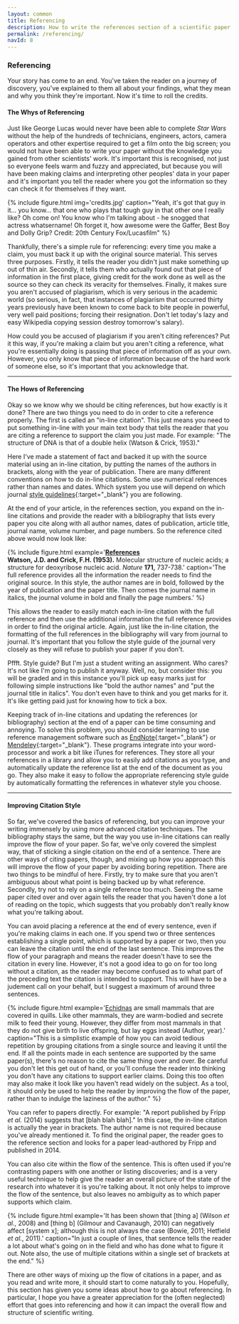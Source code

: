 ```yaml
---
layout: common
title: Referencing
description: How to write the references section of a scientific paper or report
permalink: /referencing/
navId: 8
---
```

### Referencing

Your story has come to an end. You've taken the reader on a journey of discovery, you've explained to them all about your findings, what they mean and why you think they're important. Now it's time to roll the credits.

#### The Whys of Referencing

Just like George Lucas would never have been able to complete <i>Star Wars</i> without the help of the hundreds of technicians, engineers, actors, camera operators and other expertise required to get a film onto the big screen; you would not have been able to write your paper without the knowledge you gained from other scientists' work. It's important this is recognised, not just so everyone feels warm and fuzzy and appreciated, but because you will have been making claims and interpreting other peoples' data in your paper and it's important you tell the reader where you got the information so they can check it for themselves if they want.

{% include figure.html img='credits.jpg' caption="Yeah, it's got that guy in it... you know... that one who plays that tough guy in that other one I really like? Oh come on! You know who I'm talking about - he snogged that actress whatsername! Oh forget it, how awesome were the Gaffer, Best Boy and Dolly Grip? Credit: 20th Century Fox/Lucasfilm" %}

Thankfully, there's a simple rule for referencing: every time you make a claim, you must back it up with the original source material. This serves three purposes. Firstly, it tells the reader you didn't just make something up out of thin air. Secondly, it tells them who actually found out that piece of information in the first place, giving credit for the work done as well as the source so they can check its veracity for themselves. Finally, it makes sure you aren't accused of plagiarism, which is very serious in the academic world (so serious, in fact, that instances of plagiarism that occurred thirty years previously have been known to come back to bite people in powerful, very well paid positions; forcing their resignation. Don't let today's lazy and easy Wikipedia copying session destroy tomorrow's salary).

How could you be accused of plagiarism if you aren't citing references? Put it this way, if you're making a claim but you aren't citing a reference, what you're essentially doing is passing that piece of information off as your own. However, you only know that piece of information because of the hard work of someone else, so it's important that you acknowledge that.

<hr>

#### The Hows of Referencing

Okay so we know why we should be citing references, but how exactly is it done? There are two things you need to do in order to cite a reference properly. The first is called an "in-line citation". This just means you need to put something in-line with your main text body that tells the reader that you are citing a reference to support the claim you just made. For example:
"The structure of DNA is that of a double helix (Watson &amp; Crick, 1953)."

Here I've made a statement of fact and backed it up with the source material using an in-line citation, by putting the names of the authors in brackets, along with the year of publication. There are many different conventions on how to do in-line citations. Some use numerical references rather than names and dates. Which system you use will depend on which journal [style guidelines](http://www.plagiarism.org/citing-sources/citation-styles/){:target="&#x5f;blank"} you are following.

At the end of your article, in the references section, you expand on the in-line citations and provide the reader with a bibliography that lists every paper you cite along with all author names, dates of publication, article title, journal name, volume number, and page numbers. So the reference cited above would now look like:

{% include figure.html example='<u><b>References</b></u><br><b>Watson, J.D. and Crick, F.H. (1953).</b> Molecular structure of nucleic acids; a structure for deoxyribose nucleic acid. <i>Nature</i> <b>171,</b> 737-738.' caption='The full reference provides all the information the reader needs to find the original source. In this style, the author names are in bold, followed by the year of publication and the paper title. Then comes the journal name in italics, the journal volume in bold and finally the page numbers.' %}

This allows the reader to easily match each in-line citation with the full reference and then use the additional information the full reference provides in order to find the original article. Again, just like the in-line citation, the formatting of the full references in the bibliography will vary from journal to journal. It's important that you follow the style guide of the journal very closely as they will refuse to publish your paper if you don't.

Pffft. Style guide? But I'm just a student writing an assignment. Who cares? It's not like I'm going to publish it anyway. Well, no, but consider this: you will be graded and in this instance you'll pick up easy marks just for following simple instructions like "bold the author names" and "put the journal title in italics". You don't even have to think and you get marks for it. It's like getting paid just for knowing how to tick a box.

Keeping track of in-line citations and updating the references (or bibliography) section at the end of a paper can be time consuming and annoying. To solve this problem, you should consider learning to use reference management software such as [EndNote](http://endnote.com/){:target="&#x5f;blank"} or [Mendeley](https://www.mendeley.com/){:target="&#x5f;blank"}. These programs integrate into your word-processor and work a bit like iTunes for references. They store all your references in a library and allow you to easily add citations as you type, and automatically update the reference list at the end of the document as you go. They also make it easy to follow the appropriate referencing style guide by automatically formatting the references in whatever style you choose.

<hr>

#### Improving Citation Style

So far, we've covered the basics of referencing, but you can improve your writing immensely by using more advanced citation techniques. The bibliography stays the same, but the way you use in-line citations can really improve the flow of your paper. So far, we've only covered the simplest way, that of sticking a single citation on the end of a sentence. There are other ways of citing papers, though, and mixing up how you approach this will improve the flow of your paper by avoiding boring repetition. There are two things to be mindful of here. Firstly, try to make sure that you aren't ambiguous about what point is being backed up by what reference. Secondly, try not to rely on a single reference too much. Seeing the same paper cited over and over again tells the reader that you haven't done a lot of reading on the topic, which suggests that you probably don't really know what you're talking about.

You can avoid placing a reference at the end of every sentence, even if you're making claims in each one. If you spend two or three sentences establishing a single point, which is supported by a paper or two, then you can leave the citation until the end of the last sentence. This improves the flow of your paragraph and means the reader doesn't have to see the citation in every line. However, it's not a good idea to go on for too long without a citation, as the reader may become confused as to what part of the preceding text the citation is intended to support. This will have to be a judement call on your behalf, but I suggest a maximum of around three sentences.

{% include figure.html example='<a href="https://en.wikipedia.org/wiki/Echidna" target="&#x5f;blank">Echidnas</a> are small mammals that are covered in quills. Like other mammals, they are warm-bodied and secrete milk to feed their young. However, they differ from most mammals in that they do not give birth to live offspring, but lay eggs instead (Author, year).' caption="This is a simplistic example of how you can avoid tedious repetition by grouping citations from a single source and leaving it until the end. If all the points made in each sentence are supported by the same paper(s), there's no reason to cite the same thing over and over. Be careful you don't let this get out of hand, or you'll confuse the reader into thinking you don't have any citations to support earlier claims. Doing this too often may also make it look like you haven't read widely on the subject. As a tool, it should only be used to help the reader by improving the flow of the paper, rather than to indulge the laziness of the author." %}

You can refer to papers directly. For example: "A report published by Fripp _et al._ (2014) suggests that [blah blah blah]." In this case, the in-line citation is actually the year in brackets. The author name is not required because you've already mentioned it. To find the original paper, the reader goes to the reference section and looks for a paper lead-authored by Fripp and published in 2014.

You can also cite within the flow of the sentence. This is often used if you're contrasting papers with one another or listing discoveries; and is a very useful technique to help give the reader an overall picture of the state of the research into whatever it is you're talking about. It not only helps to improve the flow of the sentence, but also leaves no ambiguity as to which paper supports which claim.

{% include figure.html example='It has been shown that [thing a] (Wilson <i>et al.</i>, 2008) and [thing b] (Gilmour and Cavanaugh, 2010) can negatively affect [system x]; although this is not always the case (Bowie, 2011; Hetfield <i>et al.</i>, 2011).' caption="In just a couple of lines, that sentence tells the reader a lot about what's going on in the field and who has done what to figure it out. Note also, the use of multiple citations within a single set of brackets at the end." %}

There are other ways of mixing up the flow of citations in a paper, and as you read and write more, it should start to come naturally to you. Hopefully, this section has given you some ideas about how to go about referencing. In particular, I hope you have a greater appreciation for the (often neglected) effort that goes into referencing and how it can impact the overall flow and structure of scientific writing.
